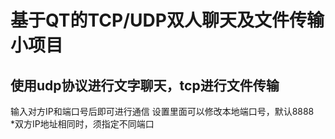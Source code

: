 # 基于QT的TCP/UDP双人聊天及文件传输小项目
## 使用udp协议进行文字聊天，tcp进行文件传输
输入对方IP和端口号后即可进行通信
设置里面可以修改本地端口号，默认8888
<br>*双方IP地址相同时，须指定不同端口
